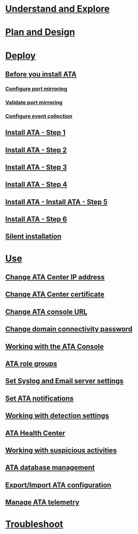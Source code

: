 # [Understand and Explore](/advanced-threat-analytics/understand-explore/what-is-ata)
# [Plan and Design](/advanced-threat-analytics/plan-design/ata-architecture)
# [Deploy](preinstall-ata.md)
## [Before you install ATA](preinstall-ata.md)
### [Configure port mirroring](configure-port-mirroring.md)
### [Validate port mirroring](validate-port-mirroring.md)
### [Configure event collection](configure-event-collection.md)
## [Install ATA - Step 1](install-ata-step1.md)
## [Install ATA - Step 2](install-ata-step2.md)
## [Install ATA - Step 3](install-ata-step3.md)
## [Install ATA - Step 4](install-ata-step4.md)
## [Install ATA - Install ATA - Step 5](install-ata-step5.md)
## [Install ATA - Step 6](install-ata-step6.md)
## [Silent installation](ata-silent-installation.md)
# [Use](modifying-ata-config-centerip.md)
## [Change ATA Center IP address](modifying-ata-config-centerip.md)
## [Change ATA Center certificate](modifying-ata-config-centercert.md)
## [Change ATA console URL](modifying-ata-config-consoleurl.md)
## [Change domain connectivity password](modifying-ata-config-dcpassword.md)
## [Working with the ATA Console](working-with-ata-console.md)
## [ATA role groups](ata-role-groups.md)
## [Set Syslog and Email server settings](setting-syslog-email-server-settings.md)
## [Set ATA notifications](setting-ata-alerts.md)
## [Working with detection settings](working-with-detection-settings.md)
## [ATA Health Center](ata-health-center.md)
## [Working with suspicious activities](working-with-suspicious-activities.md)
## [ATA database management](ata-database-management.md)
## [Export/Import ATA configuration](ata-configuration-file.md)
## [Manage ATA telemetry](manage-telemetry-settings.md)
# [Troubleshoot](/advanced-threat-analytics/troubleshoot/troubleshooting-ata-known-errors)

